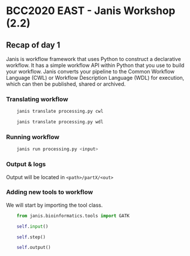 # BCC2020 EAST - Janis Workshop (2.2)

## Recap of day 1

Janis is workflow framework that uses Python to construct a declarative workflow. It has a simple workflow API within Python that you use to build your workflow. Janis converts your pipeline to the Common Workflow Language (CWL) or Workflow Description Language (WDL) for execution, which can then be published, shared or archived. 

### Translating workflow

``` bash
    janis translate processing.py cwl
```

``` bash
    janis translate processing.py wdl
```

### Running workflow

```bash
    janis run processing.py <input>
```


### Output & logs

Output will be located in `<path>/partX/<out>`


### Adding new tools to workflow

We will start by importing the tool class. 

``` python
    from janis.bioinformatics.tools import GATK 
```

```python
    self.input()
```

```python
    self.step()
```

```python
    self.output()
```


